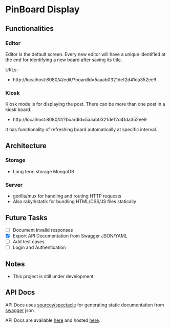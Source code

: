 # PinBoard Display

## Functionalities

### Editor

Editor is the default screen. Every new editor will have a unique identified at
the end for identifying a new board after saving its title.

URLs:

* http://localhost:8080/#/edit/?boardId=5aaab0321def2d41da352ee9

### Kiosk

Kiosk mode is for displaying the post. There can be more than one post in a
kiosk board.

* http://localhost:8080/#/?boardId=5aaab0321def2d41da352ee9

It has functionality of refreshing board automatically at specific interval.

## Architecture

### Storage

* Long term storage MongoDB

### Server

* gorilla/mux for handling and routing HTTP requests
* Also rakyll/statik for bundling HTML/CSS/JS files statically

## Future Tasks

- [ ] Document invalid responses
- [x] Export API Documentation from Swagger JSON/YAML
- [ ] Add test cases
- [ ] Login and Authentication

## Notes

* This project is still under development.

## API Docs

API Docs uses [sourcey/spectacle](https://github.com/sourcey/spectacle) for
generating static documentation from [swagger](https://swagger.io) json

API Docs are available [here](docs/api-docs) and hosted
[here](http://dcpri.me/pinboard/api-docs/).
